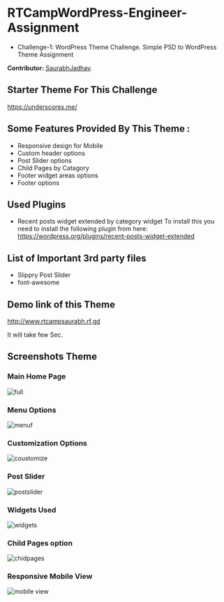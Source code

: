 # RTCampWordPress-Engineer-Assignment
* Challenge-1: WordPress Theme Challenge.
  Simple PSD to WordPress Theme Assignment

**Contributor:** [SaurabhJadhav](https://profiles.wordpress.org/saurabhjk).

## Starter Theme For This Challenge
 https://underscores.me/

## Some Features Provided By This Theme :
* Responsive design for Mobile
* Custom header options
* Post Slider options
* Child Pages by Catagory 
* Footer widget areas options
* Footer options


## Used Plugins
* Recent posts widget extended by category widget To install this you need to install the following plugin from here: https://wordpress.org/plugins/recent-posts-widget-extended


## List of Important 3rd party files
* Slippry Post Slider
* font-awesome

## Demo link of this Theme 

http://www.rtcampsaurabh.rf.gd

It will take few Sec.

## Screenshots Theme 

### Main Home Page

![full](https://user-images.githubusercontent.com/18563323/53195079-e46f1900-363a-11e9-82e1-49592b7841f3.png)

### Menu Options
![menuf](https://user-images.githubusercontent.com/18563323/53195160-12ecf400-363b-11e9-9d27-d626220c5de7.png)

### Customization Options
![coustomize](https://user-images.githubusercontent.com/18563323/53195205-33b54980-363b-11e9-9426-eddb0e48bcd3.png)

### Post Slider
![postslider](https://user-images.githubusercontent.com/18563323/53195269-4fb8eb00-363b-11e9-903e-5a5426c62238.png)

### Widgets Used
![widgets](https://user-images.githubusercontent.com/18563323/53195308-65c6ab80-363b-11e9-874a-e7716dcce226.png)

### Child Pages option 
![chidpages](https://user-images.githubusercontent.com/18563323/53195357-82fb7a00-363b-11e9-837a-28aed701a80b.png)

### Responsive Mobile View
![mobile view](https://user-images.githubusercontent.com/18563323/53415475-5c509100-39f7-11e9-87f0-b758bc002cb2.png)
